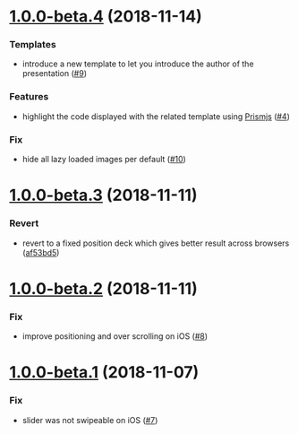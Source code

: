 <a name="1.0.0-beta.4"></a>
# [1.0.0-beta.4](https://github.com/fluster/deckdeckgo/compare/v1.0.0-beta.3...v1.0.0-beta.4) (2018-11-14)

### Templates

* introduce a new template to let you introduce the author of the presentation ([#9](https://github.com/fluster/deckdeckgo/issues/9))

### Features

* highlight the code displayed with the related template using [Prismjs](https://prismjs.com) ([#4](https://github.com/fluster/deckdeckgo/issues/4))

### Fix

* hide all lazy loaded images per default ([#10](https://github.com/fluster/deckdeckgo/issues/10))

<a name="1.0.0-beta.3"></a>
# [1.0.0-beta.3](https://github.com/fluster/deckdeckgo/compare/v1.0.0-beta.2...v1.0.0-beta.3) (2018-11-11)

### Revert

* revert to a fixed position deck which gives better result across browsers ([af53bd5](https://github.com/fluster/deckdeckgo/commit/af53bd5a0d49a6e3277b7d7e1bfc12f44de28b6d))

<a name="1.0.0-beta.2"></a>
# [1.0.0-beta.2](https://github.com/fluster/deckdeckgo/compare/v1.0.0-beta.1...v1.0.0-beta.2) (2018-11-11)

### Fix

* improve positioning and over scrolling on iOS ([#8](https://github.com/fluster/deckdeckgo/issues/8))

<a name="1.0.0-beta.1"></a>
# [1.0.0-beta.1](https://github.com/fluster/deckdeckgo/compare/v1.0.0-beta.0...v1.0.0-beta.1) (2018-11-07)

### Fix

* slider was not swipeable on iOS ([#7](https://github.com/fluster/deckdeckgo/issues/7))
